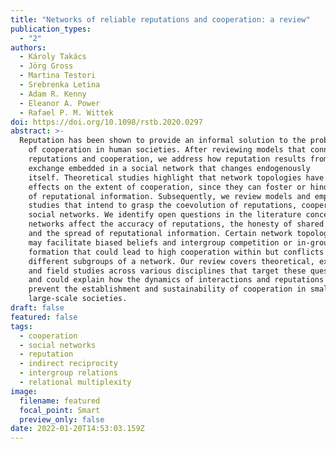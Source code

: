 ```yaml
---
title: "Networks of reliable reputations and cooperation: a review"
publication_types:
  - "2"
authors:
  - Károly Takács   
  - Jörg Gross   
  - Martina Testori   
  - Srebrenka Letina  
  - Adam R. Kenny   
  - Eleanor A. Power   
  - Rafael P. M. Wittek
doi: https://doi.org/10.1098/rstb.2020.0297
abstract: >-
  Reputation has been shown to provide an informal solution to the problem
    of cooperation in human societies. After reviewing models that connect
    reputations and cooperation, we address how reputation results from information
    exchange embedded in a social network that changes endogenously
    itself. Theoretical studies highlight that network topologies have different
    effects on the extent of cooperation, since they can foster or hinder the flow
    of reputational information. Subsequently, we review models and empirical
    studies that intend to grasp the coevolution of reputations, cooperation and
    social networks. We identify open questions in the literature concerning how
    networks affect the accuracy of reputations, the honesty of shared information
    and the spread of reputational information. Certain network topologies
    may facilitate biased beliefs and intergroup competition or in-group identity
    formation that could lead to high cooperation within but conflicts between
    different subgroups of a network. Our review covers theoretical, experimental
    and field studies across various disciplines that target these questions
    and could explain how the dynamics of interactions and reputations help or
    prevent the establishment and sustainability of cooperation in small- and
    large-scale societies.
draft: false
featured: false
tags:
  - cooperation 
  - social networks 
  - reputation 
  - indirect reciprocity    
  - intergroup relations   
  - relational multiplexity
image:
  filename: featured
  focal_point: Smart
  preview_only: false
date: 2022-01-20T14:53:03.159Z
---
```

<script type='text/javascript' src='https://d1bxh8uas1mnw7.cloudfront.net/assets/embed.js'></script>

<div data-badge-details="right" data-badge-type="large-donut" data-doi="https://doi.org/10.1098/rstb.2020.0297" data-hide-no-mentions="true" class="altmetric-embed"></div>

